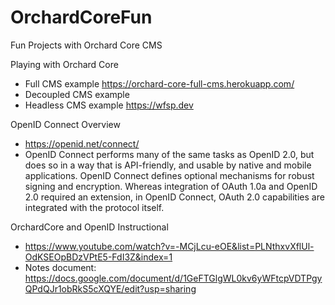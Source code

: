 # OrchardCoreFun
Fun Projects with Orchard Core CMS

Playing with Orchard Core

 - Full CMS example https://orchard-core-full-cms.herokuapp.com/
 - Decoupled CMS example
 - Headless CMS example https://wfsp.dev
 
OpenID Connect Overview 

- https://openid.net/connect/
- OpenID Connect performs many of the same tasks as OpenID 2.0, but does so in a way that is API-friendly, and usable by native and mobile applications. OpenID Connect defines optional mechanisms for robust signing and encryption. Whereas integration of OAuth 1.0a and OpenID 2.0 required an extension, in OpenID Connect, OAuth 2.0 capabilities are integrated with the protocol itself.


OrchardCore and OpenID Instructional
- https://www.youtube.com/watch?v=-MCjLcu-eOE&list=PLNthxvXflUl-OdKSEOpBDzVPtE5-FdI3Z&index=1
- Notes document: https://docs.google.com/document/d/1GeFTGlgWL0kv6yWFtcpVDTPgyQPdQJr1obRkS5cXQYE/edit?usp=sharing
